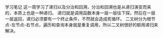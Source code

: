 学习笔记
这一周学习了递归以及分治和回溯，分治和回溯也是从递归演变而来的，本质上也是一种递归。
递归就是调用函数本身一层一层往下探，然后在一层一层返回，递归必须要有一个终止条件，不然就会造成死循环。
二叉树分为根节点-左节点-右节点，遍历和查询本身就是重复调用，所以二叉树很好的额用递归来解决。